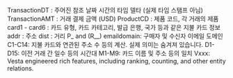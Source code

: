 TransactionDT         :       주어진 참조 날짜 시간의 타임 델타 (실제 타임 스탬프 아님)
TransactionAMT      :        거래 결제 금액 (USD)
ProductCD             : 제품 코드, 각 거래의 제품
card1 - card6          : 카드 유형, 카드 카테고리, 발급 은행, 국가 등과 같은 지불 카드 정보
addr                     : 주소
dist                      : 거리
P_ and (R__) emaildomain: 구매자 및 수신자 이메일 도메인
C1-C14: 
지불 카드와 연관된 주소 수 등의 계산. 실제 의미는 숨겨져 있습니다.
D1-D15: 이전 거래 간 일수 등의 시간대
M1-M9: 카드 이름 및 주소 등의 일치
Vxxx: Vesta engineered rich features, including ranking, counting, and other entity relations.
